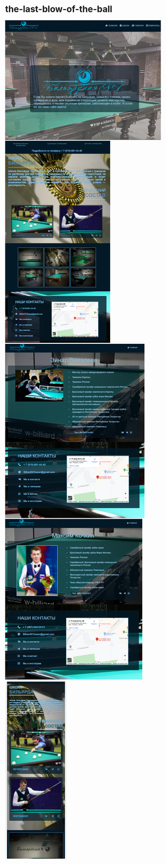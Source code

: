 # the-last-blow-of-the-ball
![](images/screens/Screenshot_1.png)<br>
![](images/screens/Screenshot_2.png)<br>
![](images/screens/Screenshot_3.png)<br>
![](images/screens/Screenshot_4.png)<br>
![](images/screens/Screenshot_5.png)<br>
